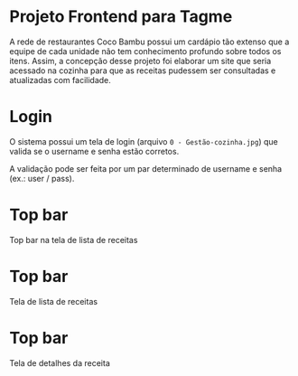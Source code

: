 # Projeto Frontend para Tagme

 A rede de restaurantes Coco Bambu possui um cardápio tão extenso que a equipe de cada unidade não tem conhecimento profundo sobre todos os itens. Assim, a concepção desse projeto foi elaborar um site que seria acessado na cozinha para que as receitas pudessem ser consultadas e atualizadas com facilidade.

 # Login

 O sistema possui um tela de login (arquivo `0 - Gestão-cozinha.jpg`) que valida se o username e senha estão corretos.

A validação pode ser feita por um par determinado de username e senha (ex.: user / pass).

 # Top bar

Top bar na tela de lista de receitas

# Top bar

Tela de lista de receitas

# Top bar

Tela de detalhes da receita